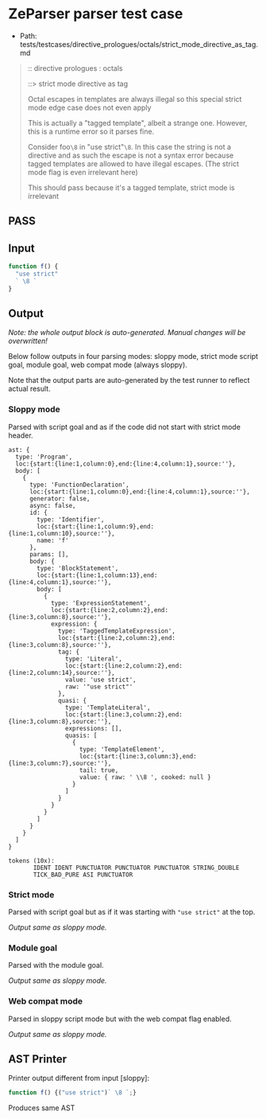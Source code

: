 # ZeParser parser test case

- Path: tests/testcases/directive_prologues/octals/strict_mode_directive_as_tag.md

> :: directive prologues : octals
>
> ::> strict mode directive as tag
>
> Octal escapes in templates are always illegal so this special strict mode edge case does not even apply
>
> This is actually a "tagged template", albeit a strange one. However, this is a runtime error so it parses fine.
>
> Consider foo`\8` in "use strict"`\8`. In this case the string is not a directive and as such the escape is not a syntax error because tagged templates are allowed to have illegal escapes. (The strict mode flag is even irrelevant here)
>
> This should pass because it's a tagged template, strict mode is irrelevant

## PASS

## Input

`````js
function f() {
  "use strict"
  ` \8 `
}
`````

## Output

_Note: the whole output block is auto-generated. Manual changes will be overwritten!_

Below follow outputs in four parsing modes: sloppy mode, strict mode script goal, module goal, web compat mode (always sloppy).

Note that the output parts are auto-generated by the test runner to reflect actual result.

### Sloppy mode

Parsed with script goal and as if the code did not start with strict mode header.

`````
ast: {
  type: 'Program',
  loc:{start:{line:1,column:0},end:{line:4,column:1},source:''},
  body: [
    {
      type: 'FunctionDeclaration',
      loc:{start:{line:1,column:0},end:{line:4,column:1},source:''},
      generator: false,
      async: false,
      id: {
        type: 'Identifier',
        loc:{start:{line:1,column:9},end:{line:1,column:10},source:''},
        name: 'f'
      },
      params: [],
      body: {
        type: 'BlockStatement',
        loc:{start:{line:1,column:13},end:{line:4,column:1},source:''},
        body: [
          {
            type: 'ExpressionStatement',
            loc:{start:{line:2,column:2},end:{line:3,column:8},source:''},
            expression: {
              type: 'TaggedTemplateExpression',
              loc:{start:{line:2,column:2},end:{line:3,column:8},source:''},
              tag: {
                type: 'Literal',
                loc:{start:{line:2,column:2},end:{line:2,column:14},source:''},
                value: 'use strict',
                raw: '"use strict"'
              },
              quasi: {
                type: 'TemplateLiteral',
                loc:{start:{line:3,column:2},end:{line:3,column:8},source:''},
                expressions: [],
                quasis: [
                  {
                    type: 'TemplateElement',
                    loc:{start:{line:3,column:3},end:{line:3,column:7},source:''},
                    tail: true,
                    value: { raw: ' \\8 ', cooked: null }
                  }
                ]
              }
            }
          }
        ]
      }
    }
  ]
}

tokens (10x):
       IDENT IDENT PUNCTUATOR PUNCTUATOR PUNCTUATOR STRING_DOUBLE
       TICK_BAD_PURE ASI PUNCTUATOR
`````

### Strict mode

Parsed with script goal but as if it was starting with `"use strict"` at the top.

_Output same as sloppy mode._

### Module goal

Parsed with the module goal.

_Output same as sloppy mode._

### Web compat mode

Parsed in sloppy script mode but with the web compat flag enabled.

_Output same as sloppy mode._

## AST Printer

Printer output different from input [sloppy]:

````js
function f() {("use strict")` \8 `;}
````

Produces same AST
